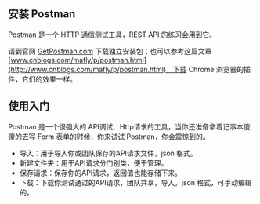## 安装 Postman

Postman 是一个 HTTP 通信测试工具，REST API 的练习会用到它。

请到官网 [GetPostman.com](https://www.getpostman.com/) 下载独立安装包；也可以参考这篇文章[www.cnblogs.com/mafly/p/postman.html](http://www.cnblogs.com/mafly/p/postman.html)，下载 Chrome 浏览器的插件，它们的效果一样。

## 使用入门
Postman 是一个很强大的 API调试、Http请求的工具，当你还准备拿着记事本傻傻的去写 Form 表单的时候，你来试试 Postman，你会震惊到的。
- 导入：用于导入你或团队保存的API请求文件，json 格式。
- 新建文件夹：用于API请求分门别类，便于管理。
- 保存请求：保存你的API请求，返回值也能存储下来。
- 下载：下载你测试通过的API请求，团队共享，导入。json 格式，可手动编辑的。

